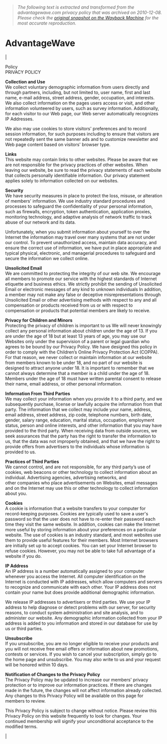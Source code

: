 > *The following text is extracted and transformed from the advantagewave.com privacy policy that was archived on 2010-12-08. Please check the [original snapshot on the Wayback Machine](https://web.archive.org/web/20101208092713id_/http%3A//advantagewave.com/privacy.htm) for the most accurate reproduction.*

# AdvantageWave

| 

Policy  
PRIVACY POLICY

**Collection and Use**  
We collect voluntary demographic information from users directly and through partners, including, but not limited to, user name, first and last name, e-mail address, street address, gender, occupation, and interests. We also collect information on the pages users access or visit, and other information volunteered by users, such as survey information. Additionally, for each visitor to our Web page, our Web server automatically recognizes IP Addresses.

We also may use cookies to store visitors' preferences and to record session information, for such purposes including to ensure that visitors are not repeatedly sent the same banner ads and to customize newsletter and Web page content based on visitors' browser type.

**Links**  
This website may contain links to other websites. Please be aware that we are not responsible for the privacy practices of other websites. When leaving our website, be sure to read the privacy statements of each website that collects personally identifiable information. Our privacy statement applies solely to information collected on our websites.

**Security**  
We have security measures in place to protect the loss, misuse, or alteration of members' information. We use industry standard procedures and processes to safeguard the confidentiality of your personal information, such as firewalls, encryption, token authentication, application proxies, monitoring technology, and adaptive analysis of network traffic to track abuse of our network and its data.

Unfortunately, when you submit information about yourself to over the Internet the information may travel over many systems that are not under our control. To prevent unauthorized access, maintain data accuracy, and ensure the correct use of information, we have put in place appropriate and typical physical, electronic, and managerial procedures to safeguard and secure the information we collect online.

**Unsolicited Email**  
We are committed to protecting the integrity of our web site. We encourage all members to promote our service with the highest standards of Internet etiquette and business ethics. We strictly prohibit the sending of Unsolicited Email or electronic messages of any kind to unknown individuals In addition, a member may not make any false or deceptive misrepresentations through Unsolicited Email or other advertising methods with respect to any and all compensation or products received from us or with respect to compensation or products that potential members are likely to receive.

**Privacy for Children and Minors**  
Protecting the privacy of children is important to us We will never knowingly collect any personal information about children under the age of 13. If you are under the age of 18 but at least 13 years of age, you may use our Websites only under the supervision of a parent or legal guardian who agrees to be bound by our Privacy Policy. We have designed this policy in order to comply with the Children’s Online Privacy Protection Act (COPPA). For that reason, we never collect or maintain information at our website from members known to be under 18, and no part of our website is designed to attract anyone under 18. It is important to remember that we cannot always determine that a member is a child under the age of 18. Members under the age of 18 must have written parental consent to release their name, email address, or other personal information. 

**Information From Third Parties**  
We may collect your information when you provide it to a third party, and we subsequently purchase, license or lawfully acquire the information from that party. The information that we collect may include your name, address, email address, street address, zip code, telephone numbers, birth date, gender, salary range, education, marital status, occupation, employment status, person and online interests, and other information that you may have provided to the third party. When receiving data from outside sources, we seek assurances that the party has the right to transfer the information to us, that the data was not improperly obtained, and that we have the right to provide offers from advertisers to the individuals whose information is provided to us. 

**Practices of Third Parties**  
We cannot control, and are not responsible, for any third party’s use of cookies, web beacons or other technology to collect information about an individual. Advertising agencies, advertising networks, and  
other companies who place advertisements on Websites, email messages and on the Internet may use this or other technology to collect information about you.

**Cookies**  
A cookie is information that a website transfers to your computer for record-keeping purposes. Cookies are typically used to save a user's password so that the user does not have to re-enter their password each time they visit the same website. In addition, cookies can make the Internet more useful by storing information about your preferences on a particular website. The use of cookies is an industry standard, and most websites use them to provide useful features for their members. Most Internet browsers are initially set up to accept cookies. You can set your Internet browser to refuse cookies. However, you may not be able to take full advantage of a website if you do.

**IP Address**  
An IP address is a number automatically assigned to your computer whenever you access the Internet. All computer identification on the Internet is conducted with IP addresses, which allow computers and servers to recognize and communicate with each other. Your IP address does not contain your name but does provide additional demographic information.

We release IP addresses to advertisers or third parties. We use your IP address to help diagnose or detect problems with our server, for security reasons, to conduct system administration and site analysis, and to administer our website. Any demographic information collected from your IP address is added to you information and stored in our database for use by us or third parties.

**Unsubscribe**  
If you unsubscribe, you are no longer eligible to receive your products and you will not receive free email offers or information about new promotions, contests or services. If you wish to cancel your subscription, simply go to the home page and unsubscribe. You may also write to us and your request will be honored within 10 days.

**Notification of Changes to the Privacy Policy**  
The Privacy Policy may be updated to increase our members' privacy protection or to improve our information practices. If there are changes made in the future, the changes will not affect information already collected. Any changes to this Privacy Policy will be available on this page for members to review.

This Privacy Policy is subject to change without notice. Please review this Privacy Policy on this website frequently to look for changes. Your continued membership will signify your unconditional acceptance to the modified terms.

| 
